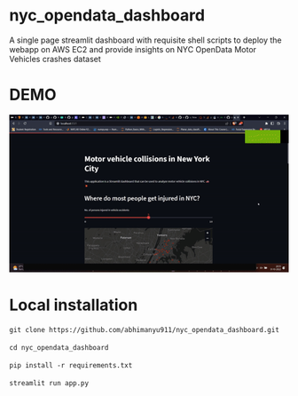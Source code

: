 # nyc_opendata_dashboard

A single page streamlit dashboard with requisite shell scripts to deploy the webapp on AWS EC2 and provide insights on NYC OpenData Motor Vehicles crashes dataset

# DEMO

![](./demo_dash.gif)

# Local installation

```
git clone https://github.com/abhimanyu911/nyc_opendata_dashboard.git

cd nyc_opendata_dashboard

pip install -r requirements.txt

streamlit run app.py
```
